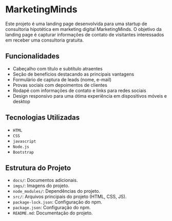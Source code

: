 # MarketingMinds

Este projeto é uma landing page desenvolvida para uma startup de consultoria hipotética em marketing digital MarketingMinds. O objetivo da landing page é capturar informações de contato de visitantes interessados em receber uma consultoria gratuita.

## Funcionalidades
- Cabeçalho com título e subtítulo atraentes
- Seção de benefícios destacando as principais vantagens
- Formulário de captura de leads (nome, e-mail)
- Provas sociais com depoimentos de clientes
- Rodapé com informações de contato e links para redes sociais
- Design responsivo para uma ótima experiência em dispositivos móveis e desktop

## Tecnologias Utilizadas
- `HTML`
- `CSS`
- `javascript`
- `Node.js`
- `Bootstrap`

## Estrutura do Projeto

- `docs/`: Documentos adicionais.
- `imgs/`: Imagens do projeto.
- `node_modules/`: Dependências do projeto.
- `src/`: Arquivos principais do projeto (HTML, CSS, JS).
- `package-lock.json`: Configuração do npm.
- `package.json`: Configuração do npm.
- `README.md`: Documentação do projeto.
